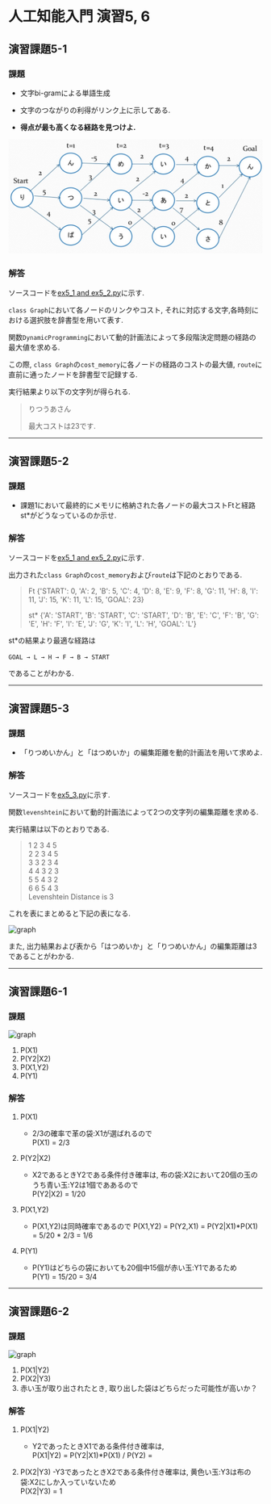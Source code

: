 # 人工知能入門 演習5, 6
## 演習課題5-1
### 課題

- 文字bi-gramによる単語生成

- 文字のつながりの利得がリンク上に示してある.

- **得点が最も高くなる経路を見つけよ.**

![graph](https://github.com/etsuura/AI_practice/blob/master/ex5/graph.jpg)

### 解答

ソースコードを[ex5_1 and ex5_2.py](https://github.com/etsuura/AI_practice/blob/master/ex5/ex5_1%20and%20ex5_2.py)に示す.

```class Graph```において各ノードのリンクやコスト, それに対応する文字,各時刻における選択肢を辞書型を用いて表す.

関数```DynamicProgramming```において動的計画法によって多段階決定問題の経路の最大値を求める.

この際, ```class Graph```の```cost_memory```に各ノードの経路のコストの最大値, ```route```に直前に通ったノードを辞書型で記録する.

実行結果より以下の文字列が得られる.
>りつうあさん
>
>最大コストは23です.

---

## 演習課題5-2
### 課題

- 課題1において最終的にメモリに格納された各ノードの最大コストFtと経路st*がどうなっているのか示せ.

### 解答

ソースコードを[ex5_1 and ex5_2.py](https://github.com/etsuura/AI_practice/blob/master/ex5/ex5_1%20and%20ex5_2.py)に示す.

出力された```class Graph```の```cost_memory```および```route```は下記のとおりである.
>Ft
>{'START': 0, 'A': 2, 'B': 5, 'C': 4, 'D': 8, 'E': 9, 'F': 8, 'G': 11, 'H': 8, 'I': 11, 'J': 15, 'K': 11, 'L': 15, 'GOAL': 23}
>
>st*
{'A': 'START', 'B': 'START', 'C': 'START', 'D': 'B', 'E': 'C', 'F': 'B', 'G': 'E', 'H': 'F', 'I': 'E', 'J': 'G', 'K': 'I', 'L': 'H', 'GOAL': 'L'}

st*の結果より最適な経路は

```GOAL → L → H → F → B → START```

であることがわかる.

---

## 演習課題5-3
### 課題
- 「りつめいかん」と「はつめいか」の編集距離を動的計画法を用いて求めよ.

### 解答

ソースコードを[ex5_3.py](https://github.com/etsuura/AI_practice/blob/master/ex5/ex5_3.py)に示す.

関数```levenshtein```において動的計画法によって2つの文字列の編集距離を求める.

実行結果は以下のとおりである.

>1  2  3  4  5  
>2  2  3  4  5  
>3  3  2  3  4  
>4  4  3  2  3  
>5  5  4  3  2  
>6  6  5  4  3  
>Levenshtein Distance is 3

これを表にまとめると下記の表になる.

![graph](https://github.com/etsuura/AI_practice/blob/master/ex5/table.jpg)

また, 出力結果および表から「はつめいか」と「りつめいかん」の編集距離は3であることがわかる.

---

## 演習課題6-1
### 課題
![graph](https://github.com/etsuura/AI_practice/blob/master/ex5/q6_1.jpg)
1. P(X1)
2. P(Y2|X2)
3. P(X1,Y2)
4. P(Y1)

### 解答

1. P(X1)
    - 2/3の確率で革の袋:X1が選ばれるので  
     P(X1) = 2/3

2. P(Y2|X2)
    - X2であるときY2である条件付き確率は, 布の袋:X2において20個の玉のうち青い玉:Y2は1個でああるので  
    P(Y2|X2) = 1/20
    
3. P(X1,Y2)
    - P(X1,Y2)は同時確率であるので
    P(X1,Y2) = P(Y2,X1) = P(Y2|X1)*P(X1) =  5/20 * 2/3 = 1/6
    
4. P(Y1)
    - P(Y1)はどちらの袋においても20個中15個が赤い玉:Y1であるため   
    P(Y1) = 15/20 = 3/4
    
---

## 演習課題6-2
### 課題
![graph](https://github.com/etsuura/AI_practice/blob/master/ex5/q6_1.jpg)
1. P(X1|Y2)
2. P(X2|Y3)
3. 赤い玉が取り出されたとき, 取り出した袋はどちらだった可能性が高いか？

### 解答
1. P(X1|Y2)
    - Y2であったときX1である条件付き確率は,    
    P(X1|Y2) = P(Y2|X1)*P(X1) / P(Y2) = 
    
2. P(X2|Y3)
    -Y3であったときX2である条件付き確率は, 黄色い玉:Y3は布の袋:X2にしか入っていないため  
    P(X2|Y3) = 1